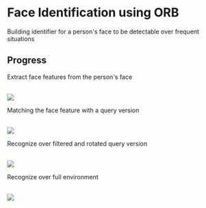 <h1>Face Identification using ORB</h1>

<p>Building identifier for a person's face to be detectable over frequent situations</p>

<h2>Progress</h2>
<p>Extract face features from the person's face</p>
<br />
<img src="https://user-images.githubusercontent.com/20774864/57343293-06a90b00-7143-11e9-9487-50c99c8ff907.PNG"/>
<br />
<p>Matching the face feature with a query version</p>
<br />
<img src="https://user-images.githubusercontent.com/20774864/57343299-0ad52880-7143-11e9-929f-f1f6db3da4f6.PNG"/>
<br />
<p>Recognize over filtered and rotated query version</p>
<br />
<img src="https://user-images.githubusercontent.com/20774864/57343300-0c9eec00-7143-11e9-95b6-916534217920.PNG"/>
<br />
<p>Recognize over full environment</p>
<br/>
<img src="https://user-images.githubusercontent.com/20774864/57343301-0dd01900-7143-11e9-9fc7-c3d7c928a11d.PNG"/>
<br/>
